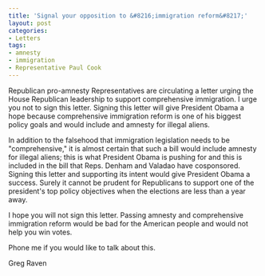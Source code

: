 ```yaml
---
title: 'Signal your opposition to &#8216;immigration reform&#8217;'
layout: post
categories:
- Letters
tags:
- amnesty
- immigration
- Representative Paul Cook
---
```


Republican pro-amnesty Representatives are circulating a letter urging the House Republican leadership to support comprehensive immigration. I urge you not to sign this letter. Signing this letter will give President Obama a hope because comprehensive immigration reform is one of his biggest policy goals and would include and amnesty for illegal aliens.  
  
In addition to the falsehood that immigration legislation needs to be "comprehensive," it is almost certain that such a bill would include amnesty for illegal aliens; this is what President Obama is pushing for and this is included in the bill that Reps. Denham and Valadao have cosponsored. Signing this letter and supporting its intent would give President Obama a success. Surely it cannot be prudent for Republicans to support one of the president's top policy objectives when the elections are less than a year away.

I hope you will not sign this letter. Passing amnesty and comprehensive immigration reform would be bad for the American people and would not help you win votes.

Phone me if you would like to talk about this.

Greg Raven